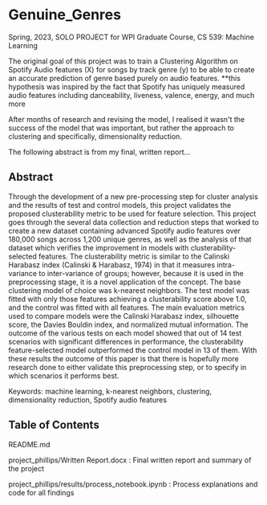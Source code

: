# Genuine_Genres

Spring, 2023,
SOLO PROJECT for WPI Graduate Course, CS 539: Machine Learning

The original goal of this project was to train a Clustering Algorithm on
Spotify Audio features (X) for songs by track genre (y) to be able to create
an accurate prediction of genre based purely on audio features.
       **this hypothesis was inspired by the fact that Spotify has uniquely measured audio features
         including danceability, liveness, valence, energy, and much more

After months of research and revising the model, I realised it wasn't the success of the model
that was important, but rather the approach to clustering and specifically, dimensionality reduction.

The following abstract is from my final, written report...

## Abstract

Through the development of a new pre-processing step for cluster analysis and the results of test and control models, this project validates the proposed clusterability metric to be used for feature selection. This project goes through the several data collection and reduction steps that worked to create a new dataset containing advanced Spotify audio features over 180,000 songs across 1,200 unique genres, as well as the analysis of that dataset which verifies the improvement in models with clusterability-selected features. The clusterability metric is similar to the Calinski Harabasz index (Calinski & Harabasz, 1974) in that it measures intra-variance to inter-variance of groups; however, because it is used in the preprocessing stage, it is a novel application of the concept. The base clustering model of choice was k-nearest neighbors. The test model was fitted with only those features achieving a clusterability score above 1.0, and the control was fitted with all features. The main evaluation metrics used to compare models were the Calinski Harabasz index, silhouette score, the Davies Bouldin index, and normalized mutual information. The outcome of the various tests on each model showed that out of 14 test scenarios with significant differences in performance, the clusterability feature-selected model outperformed the control model in 13 of them. With these results the outcome of this paper is that there is hopefully more research done to either validate this preprocessing step, or to specify in which scenarios it performs best.

Keywords: machine learning, k-nearest neighbors, clustering, dimensionality reduction, Spotify audio features

## Table of Contents

README.md

project_phillips/Written Report.docx : Final written report and summary of the project

project_phillips/results/process_notebook.ipynb : Process explanations and code for all findings

